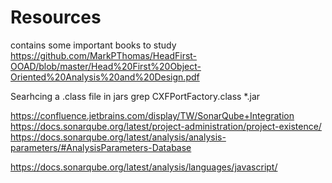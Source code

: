 # Resources
contains some important books to study
https://github.com/MarkPThomas/HeadFirst-OOAD/blob/master/Head%20First%20Object-Oriented%20Analysis%20and%20Design.pdf

Searhcing a .class file in jars
grep CXFPortFactory.class *.jar

https://confluence.jetbrains.com/display/TW/SonarQube+Integration
https://docs.sonarqube.org/latest/project-administration/project-existence/
https://docs.sonarqube.org/latest/analysis/analysis-parameters/#AnalysisParameters-Database

https://docs.sonarqube.org/latest/analysis/languages/javascript/
